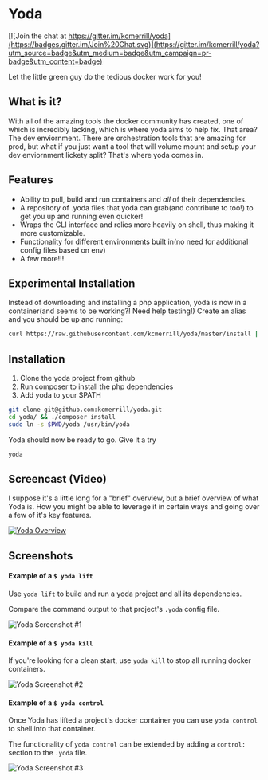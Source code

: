 # Yoda

[![Join the chat at https://gitter.im/kcmerrill/yoda](https://badges.gitter.im/Join%20Chat.svg)](https://gitter.im/kcmerrill/yoda?utm_source=badge&utm_medium=badge&utm_campaign=pr-badge&utm_content=badge)

Let the little green guy do the tedious docker work for you!

## What is it?
With all of the amazing tools the docker community has created, one of which is incredibly lacking, which is where yoda aims to help fix. That area? The dev enviornment. There are orchestration tools that are amazing for prod, but what if you just want a tool that will volume mount and setup your dev enviornment lickety split? That's where yoda comes in.

## Features
- Ability to pull, build and run containers and _all_ of their dependencies.
- A repository of .yoda files that yoda can grab(and contribute to too!) to get you up and running even quicker!
- Wraps the CLI interface and relies more heavily on shell, thus making it more customizable.
- Functionality for different environments built in(no need for additional config files based on env)
- A few more!!!

## Experimental Installation ##
Instead of downloading and installing a php application, yoda is now in a container(and seems to be working?! Need help testing!)
Create an alias and you should be up and running:

```bash
curl https://raw.githubusercontent.com/kcmerrill/yoda/master/install | sh
```

## Installation ##
1. Clone the yoda project from github
2. Run composer to install the php dependencies
3. Add yoda to your $PATH
```bash
git clone git@github.com:kcmerrill/yoda.git
cd yoda/ && ./composer install
sudo ln -s $PWD/yoda /usr/bin/yoda
```

Yoda should now be ready to go. Give it a try
```bash
yoda
```

## Screencast (Video) ##
I suppose it's a little long for a "brief" overview, but a brief overview of what Yoda is. How you might be able to leverage it in certain ways and going over a few of it's key features.

[![Yoda Overview](http://i3.ytimg.com/vi/xY65f2gOTJs/hqdefault.jpg)](https://www.youtube.com/watch?v=xY65f2gOTJs)

## Screenshots ##

#### Example of a `$ yoda lift`
Use `yoda lift` to build and run a yoda project and all its dependencies.

Compare the command output to that project's `.yoda` config file.

![Yoda Screenshot #1](https://raw.githubusercontent.com/kcmerrill/yoda/master/screenshots/yoda_lift_config.png)

#### Example of a `$ yoda kill`
If you're looking for a clean start, use `yoda kill` to stop all running docker containers.

![Yoda Screenshot #2](https://raw.githubusercontent.com/kcmerrill/yoda/master/screenshots/3__tmux.png)

#### Example of a `$ yoda control`
Once Yoda has lifted a project's docker container you can use `yoda control` to shell into that container.

The functionality of `yoda control` can be extended by adding a `control:` section to the `.yoda` file.

![Yoda Screenshot #3](https://raw.githubusercontent.com/kcmerrill/yoda/master/screenshots/3__tmux_and_screenshots.png)

